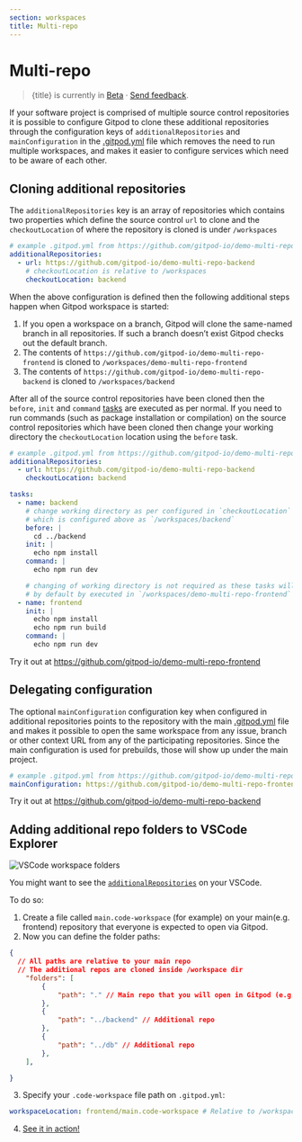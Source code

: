 ```yaml
---
section: workspaces
title: Multi-repo
---
```


<script context="module">
  export const prerender = true;
</script>

# Multi-repo

> {title} is currently in [Beta](/docs/help/public-roadmap/release-cycle) · [Send feedback](https://github.com/gitpod-io/gitpod/issues/8623).

If your software project is comprised of multiple source control repositories it is possible to configure Gitpod to clone these additional repositories through the configuration keys of `additionalRepositories` and `mainConfiguration` in the [.gitpod.yml](/docs/references/gitpod-yml) file which removes the need to run multiple workspaces, and makes it easier to configure services which need to be aware of each other.

## Cloning additional repositories

The `additionalRepositories` key is an array of repositories which contains two properties which define the source control `url` to clone and the `checkoutLocation` of where the repository is cloned is under `/workspaces`

```yaml
# example .gitpod.yml from https://github.com/gitpod-io/demo-multi-repo-frontend
additionalRepositories:
  - url: https://github.com/gitpod-io/demo-multi-repo-backend
    # checkoutLocation is relative to /workspaces
    checkoutLocation: backend
```

When the above configuration is defined then the following additional steps happen when Gitpod workspace is started:

1. If you open a workspace on a branch, Gitpod will clone the same-named branch in all repositories. If such a branch doesn’t exist Gitpod checks out the default branch.
1. The contents of `https://github.com/gitpod-io/demo-multi-repo-frontend` is cloned to `/workspaces/demo-multi-repo-frontend`
1. The contents of `https://github.com/gitpod-io/demo-multi-repo-backend` is cloned to `/workspaces/backend`

After all of the source control repositories have been cloned then the `before`, `init` and `command` [tasks](https://www.gitpod.io/docs/configure/workspaces/tasks) are executed as per normal. If you need to run commands (such as package installation or compilation) on the source control repositories which have been cloned then change your working directory the `checkoutLocation` location using the `before` task.

```yaml
# example .gitpod.yml from https://github.com/gitpod-io/demo-multi-repo-frontend
additionalRepositories:
  - url: https://github.com/gitpod-io/demo-multi-repo-backend
    checkoutLocation: backend

tasks:
  - name: backend
    # change working directory as per configured in `checkoutLocation`
    # which is configured above as `/workspaces/backend`
    before: |
      cd ../backend
    init: |
      echo npm install
    command: |
      echo npm run dev

    # changing of working directory is not required as these tasks will
    # by default by executed in `/workspaces/demo-multi-repo-frontend`
  - name: frontend
    init: |
      echo npm install
      echo npm run build
    command: |
      echo npm run dev
```

Try it out at https://github.com/gitpod-io/demo-multi-repo-frontend

## Delegating configuration

The optional `mainConfiguration` configuration key when configured in additional repositories points to the repository with the main [.gitpod.yml](/docs/references/gitpod-yml) file and makes it possible to open the same workspace from any issue, branch or other context URL from any of the participating repositories. Since the main configuration is used for prebuilds, those will show up under the main project.

```yaml
# example .gitpod.yml from https://github.com/gitpod-io/demo-multi-repo-backend
mainConfiguration: https://github.com/gitpod-io/demo-multi-repo-frontend
```

Try it out at https://github.com/gitpod-io/demo-multi-repo-backend

## Adding additional repo folders to VSCode Explorer

![VSCode workspace folders](.../../../static/images/docs/vscode-workspace-folders.png)

You might want to see the [`additionalRepositories`](#cloning-additional-repositories) on your VSCode.

To do so:
  1. Create a file called `main.code-workspace` (for example) on your main(e.g. frontend) repository that everyone is expected to open via Gitpod.
  2. Now you can define the folder paths:
```json
{
  // All paths are relative to your main repo
  // The additional repos are cloned inside /workspace dir
	"folders": [
		{
			"path": "." // Main repo that you will open in Gitpod (e.g. frontend)
		},
		{
			"path": "../backend" // Additional repo
		},
		{
			"path": "../db" // Additional repo
		},
	],

}
```
  3. Specify your `.code-workspace` file path on `.gitpod.yml`:
```yaml
workspaceLocation: frontend/main.code-workspace # Relative to /workspace dir
```
  4. [See it in action!](/docs/introduction/learn-gitpod/gitpod-yaml#see-it-in-action)